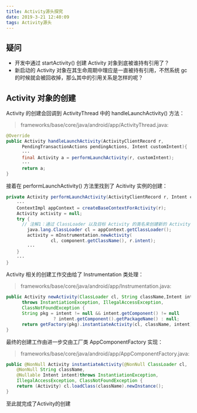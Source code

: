 ```yaml
---
title: Activity源头探究
date: 2019-3-21 12:40:09
tags: Activity源头
---
```

## 疑问


- 开发中通过 startActivity() 创建 Activity 对象到底被谁持有引用了？
- 新启动的 Activity 对象在其生命周期中理应是一直被持有引用，不然系统 gc 的时候就会被回收掉，那么其中的引用关系是怎样的呢？

## Activity 对象的创建
Activity 的创建会回调到 ActivityThread 中的 handleLaunchActivity() 方法：

>frameworks/base/core/java/android/app/ActivityThread.java:
>
``` java
@Override
public Activity handleLaunchActivity(ActivityClientRecord r,
      PendingTransactionActions pendingActions, Intent customIntent){
      ···
      final Activity a = performLaunchActivity(r, customIntent);
      ···
      return a;
}
```

接着在 performLaunchActivity() 方法里找到了 Acitivity 实例的创建：

``` java
private Activity performLaunchActivity(ActivityClientRecord r, Intent customIntent) {
    ···
    ContextImpl appContext = createBaseContextForActivity(r);
    Activity activity = null;
    try {
      // 注解1：通过 ClassLoader 以及目标 Activity 的类名来创建新的 Activity 实例
        java.lang.ClassLoader cl = appContext.getClassLoader();
        activity = mInstrumentation.newActivity(
                 cl, component.getClassName(), r.intent);
        ···
    }
    ···
}
```

Activity 相关的创建工作交由给了 Instrumentation 类处理：

>frameworks/base/core/java/android/app/Instrumentation.java:

``` java
public Activity newActivity(ClassLoader cl, String className,Intent intent)
      throws InstantiationException, IllegalAccessException,
      ClassNotFoundException {
      String pkg = intent != null && intent.getComponent() != null
                  ? intent.getComponent().getPackageName() : null;
      return getFactory(pkg).instantiateActivity(cl, className, intent);
}
```

最终的创建工作由进一步交由工厂类 AppComponentFactory 实现：

>frameworks/base/core/java/android/app/AppComponentFactory.java:

``` java
public @NonNull Activity instantiateActivity(@NonNull ClassLoader cl, 
    @NonNull String className,
    @Nullable Intent intent)throws InstantiationException, 
    IllegalAccessException, ClassNotFoundException {
    return (Activity) cl.loadClass(className).newInstance();
}
```

至此就完成了Activity的创建



